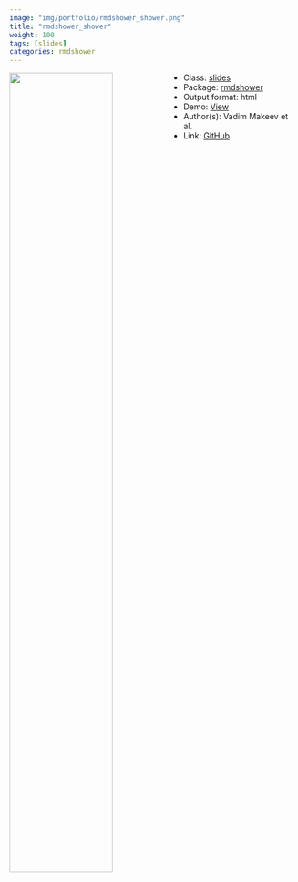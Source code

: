 ```yaml
---
image: "img/portfolio/rmdshower_shower.png"
title: "rmdshower_shower"
weight: 100
tags: [slides]
categories: rmdshower
---
```




<!--more-->

<p><a href="../../img/portfolio/rmdshower_shower.png"><img class = "jf-image-shadow" src="../../img/portfolio/rmdshower_shower.png", width="60%"  align="left"></a></p>



- Class: [slides](../../tags/slides)
- Package: [rmdshower](rmdshower)
- Output format: html
- Demo: [View](http://mangothecat.github.io/rmdshower/skeleton.html)
- Author(s): Vadim Makeev et al.
- Link: [GitHub](https://github.com/MangoTheCat/rmdshower)


